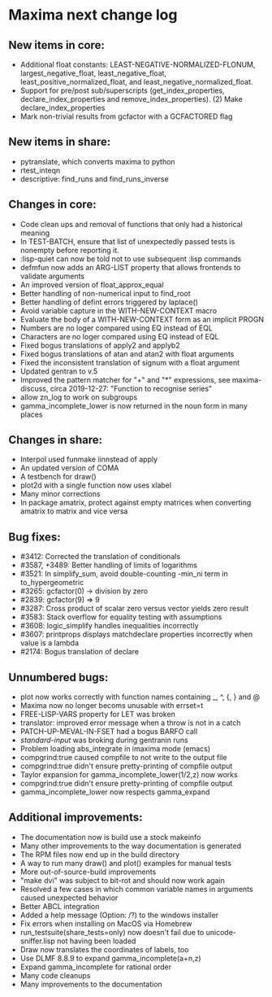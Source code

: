 Maxima next change log
======================

New items in core:
------------------
 * Additional float constants: LEAST-NEGATIVE-NORMALIZED-FLONUM,
   largest_negative_float, least_negative_float, 
   least_positive_normalized_float, and least_negative_normalized_float.
 * Support for pre/post sub/superscripts (get_index_properties,
   declare_index_properties and remove_index_properties).
    (2) Make declare_index_properties
 * Mark non-trivial results from gcfactor with a GCFACTORED flag

New items in share:
-------------------
 * pytranslate, which converts maxima to python
 * rtest_inteqn
 * descriptive: find_runs and find_runs_inverse
 
Changes in core:
----------------
 * Code clean ups and removal of functions that only had a historical
   meaning
 * In TEST-BATCH, ensure that list of unexpectedly passed tests is 
   nonempty before reporting it.
 * :lisp-quiet can now be told not to use subsequent :lisp commands
 * defmfun now adds an ARG-LIST property that allows frontends to
   validate arguments
 * An improved version of float_approx_equal
 * Better handling of non-numerical input to find_root
 * Better handling of defint errors triggered by laplace()
 * Avoid variable capture in the WITH-NEW-CONTEXT macro
 * Evaluate the body of a WITH-NEW-CONTEXT form as an implicit PROGN
 * Numbers are no loger compared using EQ instead of EQL
 * Characters are no loger compared using EQ instead of EQL
 * Fixed bogus translations of apply2 and applyb2
 * Fixed bogus translations of atan and atan2 with float arguments
 * Fixed the inconsistent translation of signum with a float argument
 * Updated gentran to v.5
 * Improved the pattern matcher for "+" and "*" expressions, see 
   maxima-discuss, circa 2019-12-27: "Function to recognise series"
 * allow zn_log to work on subgroups
 * gamma_incomplete_lower is now returned in the noun form in many places
 
Changes in share:
--------------
 * Interpol used funmake iinnstead of apply
 * An updated version of COMA
 * A testbench for draw()
 * plot2d with a single function now uses xlabel
 * Many minor corrections
 * In package amatrix, protect against empty matrices when converting 
   amatrix to matrix and vice versa

Bug fixes:
----------
 * #3412: Corrected the translation of conditionals
 * #3587, +3489: Better handling of limits of logarithms
 * #3521: In simplify_sum, avoid double-counting -min_ni term in 
   to_hypergeometric
 * #3265: gcfactor(0) -> division by zero
 * #2839: gcfactor(9) => 9
 * #3287: Cross product of scalar zero versus vector yields zero result
 * #3583: Stack overflow for equality testing with assumptions
 * #3608: logic_simplify handles inequalities incorrectly 
 * #3607: printprops displays matchdeclare properties incorrectly when value is a lambda
 * #2174: Bogus translation of declare

Unnumbered bugs:
----------------
 * plot now works correctly with function names containing _, ^,
   {, } and @
 * Maxima now no longer becoms unusable with errset=t
 * FREE-LISP-VARS property for LET was broken
 * translator: improved error message when a throw is not in a catch
 * PATCH-UP-MEVAL-IN-FSET had a bogus BARFO call
 * *standard-input* was broking during gentranin runs
 * Problem loading abs_integrate in imaxima mode (emacs)
 * compgrind:true caused compfile to not write to the output file
 * compgrind:true didn't ensure pretty-printing of compfile output
 * Taylor expansion for gamma_incomplete_lower(1/2,z) now works
 * compgrind:true didn't ensure pretty-printing of compfile output
 * gamma_incomplete_lower now respects gamma_expand

Additional improvements:
------------------------
 * The documentation now is build use a stock makeinfo
 * Many other improvements to the way documentation is generated
 * The RPM files now end up in the build directory
 * A way to run many draw() and plot() examples for manual tests
 * More out-of-source-build improvements
 * "make dvi" was subject to bit-rot and should now work again
 * Resolved a few cases in which common variable names in 
   arguments caused unexpected behavior
 * Better ABCL integration
 * Added a help message (Option: /?) to the windows installer
 * Fix errors when installing on MacOS via Homebrew
 * run_testsuite(share_tests=only) now doesn't fail due to 
   unicode-sniffer.lisp not having been loaded
 * Draw now translates the coordinates of labels, too
 * Use DLMF 8.8.9 to expand gamma_incomplete(a+n,z)
 * Expand gamma_incomplete for rational order
 * Many code cleanups
 * Many improvements to the documentation
